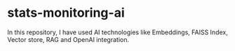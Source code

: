 # stats-monitoring-ai
In this repository, I have used AI technologies like Embeddings, FAISS Index, Vector store, RAG and OpenAI integration.
